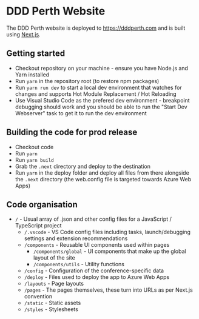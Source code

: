 # DDD Perth Website

The DDD Perth website is deployed to https://dddperth.com and is built using [Next.js](https://github.com/zeit/next.js/).

## Getting started

* Checkout repository on your machine - ensure you have Node.js and Yarn installed
* Run `yarn` in the repository root (to restore npm packages)
* Run `yarn run dev` to start a local dev environment that watches for changes and supports Hot Module Replacement / Hot Reloading
* Use Visual Studio Code as the prefered dev environment - breakpoint debugging should work and you should be able to run the "Start Dev Webserver" task to get it to run the dev environment

## Building the code for prod release

* Checkout code
* Run `yarn`
* Run `yarn build`
* Grab the `.next` directory and deploy to the destination
* Run `yarn` in the deploy folder and deploy all files from there alongside the `.next` directory (the web.config file is targeted towards Azure Web Apps)

## Code organisation

* `/` - Usual array of .json and other config files for a JavaScript / TypeScript project
  * `/.vscode` - VS Code config files including tasks, launch/debugging settings and extension recommendations
  * `/components` - Reusable UI components used within pages
    * `/components/global` - UI components that make up the global layout of the site
    * `/components/utils` - Utility functions
  * `/config` - Configuration of the conference-specific data
  * `/deploy` - Files used to deploy the app to Azure Web Apps
  * `/layouts` - Page layouts
  * `/pages` - The pages themselves, these turn into URLs as per Next.js convention
  * `/static` - Static assets
  * `/styles` - Stylesheets
  